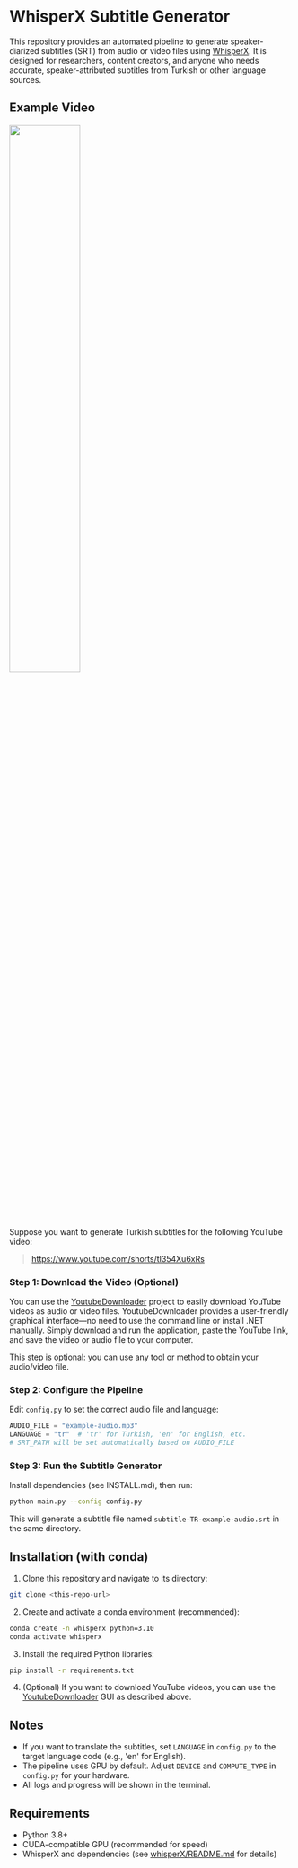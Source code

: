 # WhisperX Subtitle Generator

This repository provides an automated pipeline to generate speaker-diarized subtitles (SRT) from audio or video files using [WhisperX](https://github.com/m-bain/whisperX). It is designed for researchers, content creators, and anyone who needs accurate, speaker-attributed subtitles from Turkish or other language sources.

## Example Video

<a href="https://www.youtube.com/shorts/tI354Xu6xRs">
  <img src="https://img.youtube.com/vi/tI354Xu6xRs/maxresdefault.jpg" width="50%"/>
</a>

Suppose you want to generate Turkish subtitles for the following YouTube video:

> https://www.youtube.com/shorts/tI354Xu6xRs

### Step 1: Download the Video (Optional)
You can use the [YoutubeDownloader](https://github.com/Tyrrrz/YoutubeDownloader.git) project to easily download YouTube videos as audio or video files. YoutubeDownloader provides a user-friendly graphical interface—no need to use the command line or install .NET manually. Simply download and run the application, paste the YouTube link, and save the video or audio file to your computer.

This step is optional: you can use any tool or method to obtain your audio/video file.

### Step 2: Configure the Pipeline
Edit `config.py` to set the correct audio file and language:

```python
AUDIO_FILE = "example-audio.mp3"
LANGUAGE = "tr"  # 'tr' for Turkish, 'en' for English, etc.
# SRT_PATH will be set automatically based on AUDIO_FILE
```

### Step 3: Run the Subtitle Generator
Install dependencies (see INSTALL.md), then run:

```bash
python main.py --config config.py
```

This will generate a subtitle file named `subtitle-TR-example-audio.srt` in the same directory.

## Installation (with conda)

1. Clone this repository and navigate to its directory:

```bash
git clone <this-repo-url>
```

2. Create and activate a conda environment (recommended):

```bash
conda create -n whisperx python=3.10
conda activate whisperx
```

3. Install the required Python libraries:

```bash
pip install -r requirements.txt
```

4. (Optional) If you want to download YouTube videos, you can use the [YoutubeDownloader](https://github.com/Tyrrrz/YoutubeDownloader.git) GUI as described above.

## Notes
- If you want to translate the subtitles, set `LANGUAGE` in `config.py` to the target language code (e.g., 'en' for English).
- The pipeline uses GPU by default. Adjust `DEVICE` and `COMPUTE_TYPE` in `config.py` for your hardware.
- All logs and progress will be shown in the terminal.

## Requirements
- Python 3.8+
- CUDA-compatible GPU (recommended for speed)
- WhisperX and dependencies (see [whisperX/README.md](whisperX/README.md) for details)
